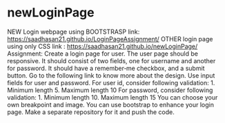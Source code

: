 # newLoginPage
NEW Login webpage using BOOTSTRASP link: https://saadhasan21.github.io/LoginPageAssignment/
OTHER login page using only CSS link : https://saadhasan21.github.io/newLoginPage/
Assignment: Create a login page for user. The user page should be responsive. It should consist of two fields, one for username and another for password. It should have a remember‐me checkbox, and a submit button.
Go to the following link to know more about the design. Use input fields for user and password.
For user id, consider following validation: 1. Minimum length 5. Maximum length 10 
For password, consider following validation: 1. Minimum length 10. Maximum length 15
You can choose your own breakpoint and image. You can use bootstrap to enhance your login page. Make a separate repository for it and push the code.
